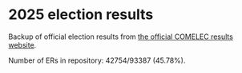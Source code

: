 # 2025 election results

Backup of official election results from [the official COMELEC results website](https://2025electionresults.comelec.gov.ph).



















Number of ERs in repository: 42754/93387 (45.78%).
